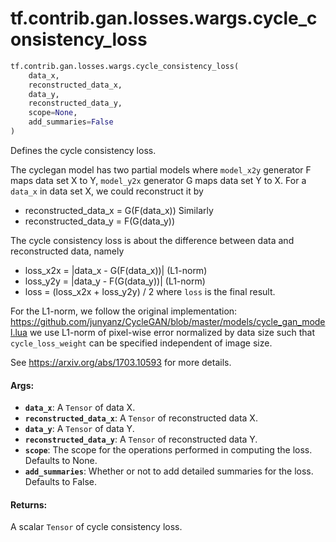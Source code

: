 <div itemscope itemtype="http://developers.google.com/ReferenceObject">
<meta itemprop="name" content="tf.contrib.gan.losses.wargs.cycle_consistency_loss" />
<meta itemprop="path" content="Stable" />
</div>

# tf.contrib.gan.losses.wargs.cycle_consistency_loss

``` python
tf.contrib.gan.losses.wargs.cycle_consistency_loss(
    data_x,
    reconstructed_data_x,
    data_y,
    reconstructed_data_y,
    scope=None,
    add_summaries=False
)
```

Defines the cycle consistency loss.

The cyclegan model has two partial models where `model_x2y` generator F maps
data set X to Y, `model_y2x` generator G maps data set Y to X. For a `data_x`
in data set X, we could reconstruct it by
* reconstructed_data_x = G(F(data_x))
Similarly
* reconstructed_data_y = F(G(data_y))

The cycle consistency loss is about the difference between data and
reconstructed data, namely
* loss_x2x = |data_x - G(F(data_x))| (L1-norm)
* loss_y2y = |data_y - F(G(data_y))| (L1-norm)
* loss = (loss_x2x + loss_y2y) / 2
where `loss` is the final result.

For the L1-norm, we follow the original implementation:
https://github.com/junyanz/CycleGAN/blob/master/models/cycle_gan_model.lua
we use L1-norm of pixel-wise error normalized by data size such that
`cycle_loss_weight` can be specified independent of image size.

See https://arxiv.org/abs/1703.10593 for more details.

#### Args:

* <b>`data_x`</b>: A `Tensor` of data X.
* <b>`reconstructed_data_x`</b>: A `Tensor` of reconstructed data X.
* <b>`data_y`</b>: A `Tensor` of data Y.
* <b>`reconstructed_data_y`</b>: A `Tensor` of reconstructed data Y.
* <b>`scope`</b>: The scope for the operations performed in computing the loss.
    Defaults to None.
* <b>`add_summaries`</b>: Whether or not to add detailed summaries for the loss.
    Defaults to False.


#### Returns:

A scalar `Tensor` of cycle consistency loss.